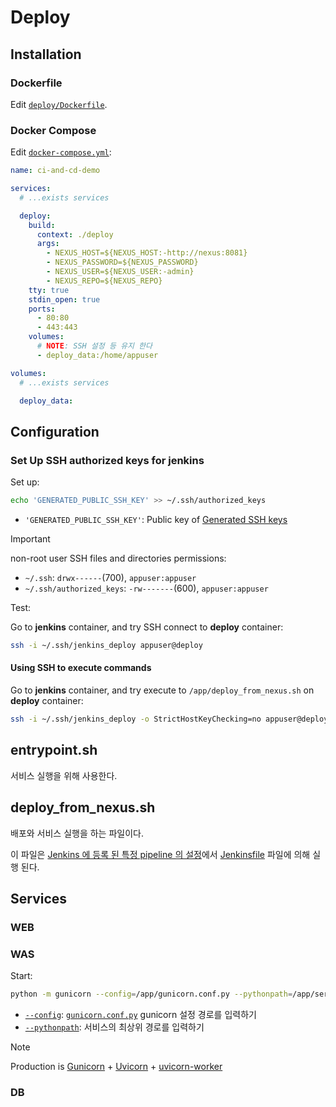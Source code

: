 # Deploy

## Installation

### Dockerfile

Edit [`deploy/Dockerfile`](../deploy/Dockerfile).

### Docker Compose

Edit [`docker-compose.yml`](../docker-compose.yml):

```yml
name: ci-and-cd-demo

services:
  # ...exists services

  deploy:
    build:
      context: ./deploy
      args:
        - NEXUS_HOST=${NEXUS_HOST:-http://nexus:8081}
        - NEXUS_PASSWORD=${NEXUS_PASSWORD}
        - NEXUS_USER=${NEXUS_USER:-admin}
        - NEXUS_REPO=${NEXUS_REPO}
    tty: true
    stdin_open: true
    ports:
      - 80:80
      - 443:443
    volumes:
      # NOTE: SSH 설정 등 유지 한다
      - deploy_data:/home/appuser

volumes:
  # ...exists services

  deploy_data:
```

## Configuration

### Set Up SSH authorized keys for jenkins

Set up:

```bash
echo 'GENERATED_PUBLIC_SSH_KEY' >> ~/.ssh/authorized_keys
```

- `'GENERATED_PUBLIC_SSH_KEY'`: Public key of [Generated SSH keys](./jenkins-set-up-pipeline-ssh-command.md#set-up-ssh-keys)

> [!IMPORTANT]
> non-root user SSH files and directories permissions:
>
> - `~/.ssh`: `drwx------`(700), `appuser:appuser`
> - `~/.ssh/authorized_keys`: `-rw-------`(600), `appuser:appuser`

Test:

Go to **jenkins** container, and try SSH connect to **deploy** container:

```bash
ssh -i ~/.ssh/jenkins_deploy appuser@deploy
```

#### Using SSH to execute commands

Go to **jenkins** container, and try execute to `/app/deploy_from_nexus.sh` on **deploy** container:

```bash
ssh -i ~/.ssh/jenkins_deploy -o StrictHostKeyChecking=no appuser@deploy 'bash -l -c "/app/deploy_from_nexus.sh"'
```

## entrypoint.sh

서비스 실행을 위해 사용한다.

## deploy_from_nexus.sh

배포와 서비스 실행을 하는 파일이다.

이 파일은 [Jenkins 에 등록 된 특정 pipeline 의 설정](./jenkins-set-up-pipeline-ssh-command.md#set-up-pipeline)에서 [Jenkinsfile](../Jenkinsfile) 파일에 의해 실행 된다.

## Services

### WEB

### WAS

Start:

```bash
python -m gunicorn --config=/app/gunicorn.conf.py --pythonpath=/app/server project.asgi:application
```

- [`--config`](https://docs.gunicorn.org/en/stable/settings.html#config): [`gunicorn.conf.py`](../deploy/gunicorn.conf.py) gunicorn 설정 경로를 입력하기
- [`--pythonpath`](https://docs.gunicorn.org/en/stable/settings.html#pythonpath): 서비스의 최상위 경로를 입력하기

> [!NOTE]
> Production is [Gunicorn](https://docs.gunicorn.org/en/latest/deploy.html#deploying-gunicorn) + [Uvicorn](https://www.uvicorn.org/deployment/) + [uvicorn-worker](https://github.com/Kludex/uvicorn-worker)

### DB
